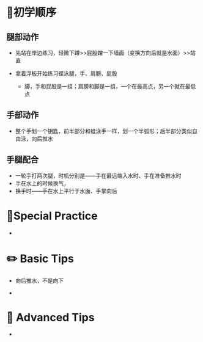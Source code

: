 # 📑初学顺序

## 腿部动作

- 先站在岸边练习，轻微下蹲>>屁股蹭一下墙面（变换方向后就是水面）>>站直

- 拿着浮板开始练习蝶泳腿，手、肩膀、屁股
  - 脚，手和屁股是一组；肩膀和脚是一组，一个在最高点，另一个就在最低点


## 手部动作

- 整个手划一个钥匙，前半部分和蛙泳手一样，划一个半弧形；后半部分类似自由泳，向后推水

## 手腿配合

- 一轮手打两次腿，时机分别是——手在最远端入水时、手在准备推水时
- 手在水上的时候换气，
- 换手时——手在水上平行于水面、手掌向后

# 💓Special Practice

- 

# ✏️ Basic Tips

- 向后推水，不是向下

- 


# 🚀 Advanced Tips

- 
